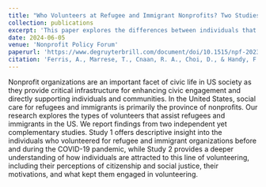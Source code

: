 ```yaml
---
title: "Who Volunteers at Refugee and Immigrant Nonprofits? Two Studies Exploring Volunteering at Nonprofits Serving Refugees and Immigrants."
collection: publications
excerpt: 'This paper explores the differences between individuals that volunteered in refugee and immigrant domains relative to volunteers who engaged in other nonprofit domains.'
date: 2024-06-05
venue: 'Nonprofit Policy Forum'
paperurl: 'https://www.degruyterbrill.com/document/doi/10.1515/npf-2023-0066/html'
citation: 'Ferris, A., Marrese, T., Cnaan, R. A., Choi, D., & Handy, F. (2024). Who Volunteers at Refugee and Immigrant Nonprofits? Two Studies Exploring Volunteering at Nonprofits Serving Refugees and Immigrants. <i> Nonprofit Policy Forum.</i>'
---
```


Nonprofit organizations are an important facet of civic life in US society as they provide critical infrastructure for enhancing civic engagement and directly supporting individuals and communities. In the United States, social care for refugees and immigrants is primarily the province of nonprofits. Our research explores the types of volunteers that assist refugees and immigrants in the US. We report findings from two independent yet complementary studies. Study 1 offers descriptive insight into the individuals who volunteered for refugee and immigrant organizations before and during the COVID-19 pandemic, while Study 2 provides a deeper understanding of how individuals are attracted to this line of volunteering, including their perceptions of citizenship and social justice, their motivations, and what kept them engaged in volunteering.
